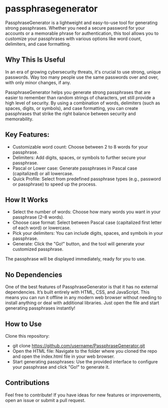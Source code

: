 # passphrasegenerator
PassphraseGenerator is a lightweight and easy-to-use tool for generating strong passphrases. Whether you need a secure password for your accounts or a memorable phrase for authentication, this tool allows you to customize your passphrases with various options like word count, delimiters, and case formatting.

## Why This Is Useful
In an era of growing cybersecurity threats, it's crucial to use strong, unique passwords. Way too many people use the same passwords over and over, with only minor changes, if any.

PassphraseGenerator helps you generate strong passphrases that are easier to remember than random strings of characters, yet still provide a high level of security. By using a combination of words, delimiters (such as spaces, digits, or symbols), and case formatting, you can create passphrases that strike the right balance between security and memorability.

## Key Features:
- Customizable word count: Choose between 2 to 8 words for your passphrase.
- Delimiters: Add digits, spaces, or symbols to further secure your passphrase.
- Pascal or Lower case: Generate passphrases in Pascal case (capitalized) or all lowercase.
- Quick Profile: Select from predefined passphrase types (e.g., password or passphrase) to speed up the process.

## How It Works
- Select the number of words: Choose how many words you want in your passphrase (2–8 words).
- Choose case format: Select between Pascal case (capitalized first letter of each word) or lowercase.
- Pick your delimiters: You can include digits, spaces, and symbols in your passphrase.
- Generate: Click the "Go!" button, and the tool will generate your customized passphrase.

The passphrase will be displayed immediately, ready for you to use.

## No Dependencies
One of the best features of PassphraseGenerator is that it has no external dependencies. It’s built entirely with HTML, CSS, and JavaScript. This means you can run it offline in any modern web browser without needing to install anything or deal with additional libraries. Just open the file and start generating passphrases instantly!

## How to Use
Clone this repository:
- git clone https://github.com/username/PassphraseGenerator.git
- Open the HTML file: Navigate to the folder where you cloned the repo and open the index.html file in your web browser.
- Start generating passphrases: Use the provided interface to configure your passphrase and click "Go!" to generate it.

## Contributions
Feel free to contribute! If you have ideas for new features or improvements, open an issue or submit a pull request.

